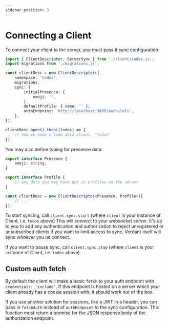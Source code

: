 ```yaml
---
sidebar_position: 3
---
```


# Connecting a Client

To connect your client to the server, you must pass it sync configuration.

```ts
import { ClientDescriptor, ServerSync } from './client/index.js';
import migrations from './migrations.js';

const clientDesc = new ClientDescriptor({
	namespace: 'todos',
	migrations,
	sync: {
		initialPresence: {
			emoji: '',
		},
		defaultProfile: { name: '' },
		authEndpoint: 'http://localhost:3000/auth/lofi',
	},
});

clientDesc.open().then((todos) => {
	// now we have a todo data client, "todos"
});
```

You may also define typing for presence data:

```ts
export interface Presence {
	emoji: string;
}

export interface Profile {
	// any data you may have put in profiles on the server
}

const clientDesc = new ClientDescriptor<Presence, Profile>({
	// ...
});
```

To start syncing, call `client.sync.start` (where `client` is your instance of Client, i.e. `todos` above) This will connect to your websocket server. It's up to you to add any authentication and authorization to reject unregistered or unsubscribed clients if you want to limit access to sync. Verdant itself will sync whoever you let connect.

If you want to pause sync, call `client.sync.stop` (where `client` is your instance of Client, i.e. `todos` above).

## Custom auth fetch

By default the client will make a basic `fetch` to your auth endpoint with `credentials: 'include'`. If this endpoint is hosted on a server which your client already has a cookie session with, it should work out of the box.

If you use another solution for sessions, like a JWT in a header, you can pass in `fetchAuth` instead of `authEndpoint` to the sync configuration. This function must return a promise for the JSON response body of the authorization endpoint.
